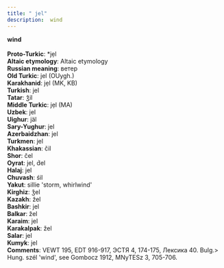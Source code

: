 ```yaml
---
title: " jel"
description:  wind
---
```

<strong> wind</strong><br><br>
<strong>Proto-Turkic</strong>:  *jẹl<br>
<strong>Altaic etymology</strong>:  Altaic etymology<br>
<strong>Russian meaning</strong>:  ветер<br>
<strong>Old Turkic</strong>:  jel (OUygh.)<br>
<strong>Karakhanid</strong>:  jẹl (MK, KB)<br>
<strong>Turkish</strong>:  jel<br>
<strong>Tatar</strong>:  ǯil<br>
<strong>Middle Turkic</strong>:  jẹl (MA)<br>
<strong>Uzbek</strong>:  jel<br>
<strong>Uighur</strong>:  jäl<br>
<strong>Sary-Yughur</strong>:  jel<br>
<strong>Azerbaidzhan</strong>:  jel<br>
<strong>Turkmen</strong>:  jel<br>
<strong>Khakassian</strong>:  čil<br>
<strong>Shor</strong>:  čel<br>
<strong>Oyrat</strong>:  jel, d́el<br>
<strong>Halaj</strong>:  jel<br>
<strong>Chuvash</strong>:  śil<br>
<strong>Yakut</strong>:  sillie 'storm, whirlwind'<br>
<strong>Kirghiz</strong>:  ǯel<br>
<strong>Kazakh</strong>:  žel<br>
<strong>Bashkir</strong>:  jel<br>
<strong>Balkar</strong>:  žel<br>
<strong>Karaim</strong>:  jel<br>
<strong>Karakalpak</strong>:  žel<br>
<strong>Salar</strong>:  jel<br>
<strong>Kumyk</strong>:  jel<br>
<strong>Comments</strong>:  VEWT 195, EDT 916-917, ЭСТЯ 4, 174-175, Лексика 40. Bulg.> Hung. szél 'wind', see Gombocz 1912, MNyTESz 3, 705-706.<br>


